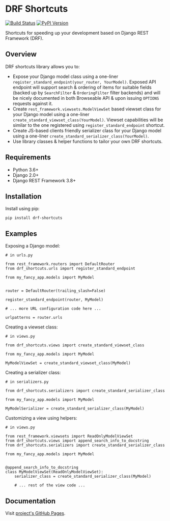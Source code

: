 # DRF Shortcuts

[![Build Status](https://travis-ci.org/megaden/drf-shortcuts.svg?branch=master)](https://travis-ci.org/megaden/drf-shortcuts)
[![PyPI Version](https://img.shields.io/pypi/v/drf_shortcuts.svg)](https://img.shields.io/pypi/v/drf_shortcuts.svg)

Shortcuts for speeding up your development based on Django REST Framework (DRF).

## Overview

DRF shortcuts library allows you to:

- Expose your Django model class using a one-liner `register_standard_endpoint(your_router, YourModel)`. Exposed API endpoint will support search & ordering of items for suitable fields (backed up by `SearchFilter` & `OrderingFilter` filter backends) and will be nicely documented in both Browseable API & upon issuing `OPTIONS` requests against it.
- Create `rest_framework.viewsets.ModelViewSet` based viewset class for your Django model using a one-liner `create_standard_viewset_class(YourModel)`. Viewset capabilities will be similar to the one registered using `register_standard_endpoint` shortcut.
- Create JS-based clients friendly serializer class for your Django model using a one-liner `create_standard_serializer_class(YourModel)`.
- Use library classes & helper functions to tailor your own DRF shortcuts.

## Requirements

- Python 3.6+
- Django 2.0+
- Django REST Framework 3.8+

## Installation

Install using pip:

    pip install drf-shortcuts

## Examples

Exposing a Django model:

    # in urls.py

    from rest_framework.routers import DefaultRouter
    from drf_shortcuts.urls import register_standard_endpoint

    from my_fancy_app.models import MyModel


    router = DefaultRouter(trailing_slash=False)

    register_standard_endpoint(router, MyModel)

    # ... more URL configuration code here ...

    urlpatterns = router.urls

Creating a viewset class:

    # in views.py

    from drf_shortcuts.views import create_standard_viewset_class

    from my_fancy_app.models import MyModel

    MyModelViewSet = create_standard_viewset_class(MyModel)

Creating a serializer class:

    # in serializers.py

    from drf_shortcuts.serializers import create_standard_serializer_class

    from my_fancy_app.models import MyModel

    MyModelSerializer = create_standard_serializer_class(MyModel)

Customizing a view using helpers:

    # in views.py

    from rest_framework.viewsets import ReadOnlyModelViewSet
    from drf_shortcuts.views import append_search_info_to_docstring
    from drf_shortcuts.serializers import create_standard_serializer_class

    from my_fancy_app.models import MyModel


    @append_search_info_to_docstring
    class MyModelViewSet(ReadOnlyModelViewSet):
        serializer_class = create_standard_serializer_class(MyModel)

        # ... rest of the view code ...

## Documentation

Visit [project's GitHub Pages](https://megaden.github.io/drf-shortcuts/).
